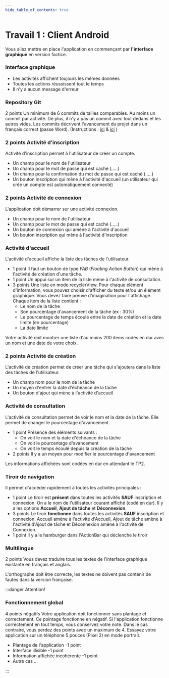 ```yaml
---
hide_table_of_contents: true
---
```



# Travail 1 : Client Android 

<Row>

<Column>

Vous allez mettre en place l'application en commençant par **l'interface graphique** en version factice.

</Column>

<Column>

### Interface graphique

- Les activités affichent toujours les mêmes données
- Toutes les actions réussissent tout le temps
- Il n'y a aucun message d'erreur

</Column>

<Column>

### Repository Git

&#8203;<Highlight color="tip">2 points</Highlight> Un minimum de 6 commits de tailles comparables. Au moins un commit par activité. De plus, il n'y a pas un commit avec tout dedans et les autres vides. Les commits décrivent l'avancement du projet dans un français correct (passe Word). (Instructions : [ici](https://info.cegepmontpetit.ca/git) & [ici](../cours/git) )

</Column>

</Row>

<Row>

<Column>

### <Highlight color="tip">2 points</Highlight> Activité d'inscription

Activité d'inscription permet à l'utilisateur de créer un compte.

- Un champ pour le nom de l'utilisateur
- Un champ pour le mot de passe qui est caché (.....)
- Un champ pour la confirmation du mot de passe qui est caché (.....)
- Un bouton inscription qui mène à l'activité d'accueil (un utilisateur qui crée un compte est automatiquement connecté)

</Column>

<Column>

### <Highlight color="tip">2 points</Highlight> Activité de connexion

L'application doit démarrer sur une activité connexion.

- Un champ pour le nom de l'utilisateur
- Un champ pour le mot de passe qui est caché (.....)
- Un bouton de connexion qui amène à l'activité d'accueil
- Un bouton inscription qui mène à l'activité d'inscription

</Column>

<Column>

### Activité d'accueil

L'activité d'accueil affiche la liste des tâches de l'utilisateur.

- &#8203;<Highlight color="tip">1 point</Highlight> Il faut un bouton de type *FAB* (*Floating Action Button*) qui mène à l'activité de création d'une tâche.
- &#8203;<Highlight color="tip">1 point</Highlight> Un appui sur un item de la liste mène à l'activité de consultation.
- &#8203;<Highlight color="tip">3 points</Highlight> Une liste en mode recyclerView. Pour chaque élément d'information, vous pouvez choisir d'afficher du texte et/ou un élément graphique. Vous devez faire preuve d'imagination pour l'affichage. Chaque item de la liste contient :
  - Le nom de la tâche
  - Son pourcentage d'avancement de la tâche (ex : 30%)
  - Le pourcentage de temps écoulé entre la date de création et la date limite (en pourcentage)
  - La date limite

Votre activité doit montrer une liste d'au moins 200 items codés en dur avec un nom et une date de votre choix.

</Column>

</Row>

<Row>

<Column>

### <Highlight color="tip">2 points</Highlight> Activité de création

L'activité de création permet de créer une tâche qui s'ajoutera dans la liste des tâches de l'utilisateur.

- Un champ nom pour le nom de la tâche
- Un moyen d'entrer la date d'échéance de la tâche
- Un bouton d'ajout qui mène à l'activité d'accueil

</Column>

<Column>

### Activité de consultation

L'activité de consultation permet de voir le nom et la date de la tâche. Elle permet de changer le pourcentage d'avancement.

- &#8203;<Highlight color="tip">1 point</Highlight> Présence des éléments suivants :
  - On voit le nom et la date d'échéance de la tâche
  - On voit le pourcentage d'avancement
  - On voit le temps écoulé depuis la création de la tâche
- &#8203;<Highlight color="tip">2 points</Highlight> Il y a un moyen pour modifier le pourcentage d'avancement

Les informations affichées sont codées en dur en attendant le TP2.

</Column>

<Column>

### Tiroir de navigation

Il permet d'accéder rapidement à toutes les activités principales :

- &#8203;<Highlight color="tip">1 point</Highlight> Le tiroir est **présent** dans toutes les activités **SAUF** inscription et connexion.
On a le nom de l'utilisateur courant affiché (codé en dur). Il y a les options **Accueil**, **Ajout de tâche** et **Déconnexion**.
- &#8203;<Highlight color="tip">3 points</Highlight> Le tiroir **fonctionne** dans toutes les activités **SAUF** inscription et connexion. Accueil amène à l'activité d'Accueil, Ajout de tâche amène à l'activité d'Ajout de tâche et Déconnexion amène à l'activité de Connexion.
- &#8203;<Highlight color="tip">1 point</Highlight> Il y a le hamburger dans l'ActionBar qui déclenche le tiroir

</Column>

</Row>

### Multilingue

&#8203;<Highlight color="tip">2 points</Highlight> Vous devez traduire tous les textes de l'interface graphique existante en français et anglais.

L'orthographe doit être correcte, les textes ne doivent pas contenir de fautes dans la version française.

:::danger Attention!

### Fonctionnement global

&#8203;<Highlight color="danger">4 points négatifs</Highlight> Votre application doit fonctionner sans plantage et correctement. Ce pointage fonctionne en négatif. Si l'application fonctionne correctement en tout temps, vous conservez votre note. Dans le cas contraire, vous perdez des points avec un maximum de 4. Essayez votre application sur un téléphone 5 pouces (Pixel 2) en mode portrait.

- Plantage de l'application &#8203;<Highlight color="danger">-1 point</Highlight>
- Interface illisible &#8203;<Highlight color="danger">-1 point</Highlight>
- Information affichée incohérente &#8203;<Highlight color="danger">-1 point</Highlight>
- Autre cas ...

:::
